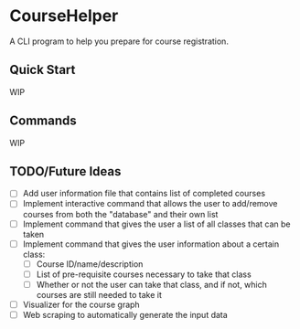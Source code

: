 # CourseHelper
A CLI program to help you prepare for course registration.

## Quick Start
WIP

## Commands
WIP

## TODO/Future Ideas
- [ ] Add user information file that contains list of completed courses
- [ ] Implement interactive command that allows the user to add/remove courses
  from both the "database" and their own list
- [ ] Implement command that gives the user a list of all classes that can be
  taken
- [ ] Implement command that gives the user information about a certain class:
  - [ ] Course ID/name/description
  - [ ] List of pre-requisite courses necessary to take that class
  - [ ] Whether or not the user can take that class, and if not, which courses
    are still needed to take it
- [ ] Visualizer for the course graph
- [ ] Web scraping to automatically generate the input data
